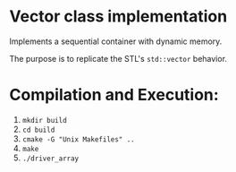 # Vector class implementation

Implements a sequential container with dynamic memory.

The purpose is to replicate the STL's `std::vector` behavior.

# Compilation and Execution:
1. `mkdir build`
2. `cd build`
3. `cmake -G "Unix Makefiles" ..`
4. `make`
5. `./driver_array`

